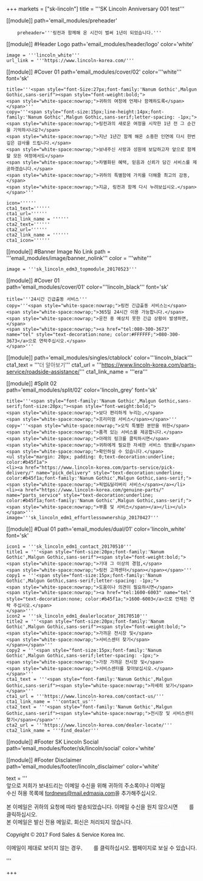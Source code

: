 
+++
markets = ["sk-lincoln"]
title = '''SK Lincoln Anniversary 001 test'''
 
[[module]]
path='email_modules/preheader'

   
		preheader='''링컨과 함께해 온 시간이 벌써 1년이 되었습니다.'''

[[module]] #Header Logo
path='email_modules/header/logo'
color='white'

	image = '''lincoln_white'''
	url_link = '''https://www.lincoln-korea.com/'''

[[module]] #Cover 01
path='email_modules/cover/02'
color='''white'''
font='sk'

	title='''<span style="font-Size:27px;font-family:'Nanum Gothic',Malgun Gothic,sans-serif"><span style="font-weight:bold;">
    <span style="white-space:nowrap;">귀하의 여정에 언제나 함께하도록</span></span>'''
	copy='''<span style="font-size:15px;line-height:14px;font-family:'Nanum Gothic',Malgun Gothic,sans-serif;letter-spacing: -1px;">
	<span style="white-space:nowrap;">링컨과의 새로운 여정을 시작한 1년 전 그 순간을 기억하시나요?</span>
	<span style="white-space:nowrap;">지난 1년간 함께 해온 소중한 인연에 다시 한번 깊은 감사를 드립니다.</span>
	<span style="white-space:nowrap;">보내주신 사랑과 성원에 보답하고자 앞으로 함께 할 모든 여정에서도</span>
	<span style="white-space:nowrap;">차별화된 혜택, 믿음과 신뢰가 담긴 서비스를 제공하겠습니다.</span>
	<span style="white-space:nowrap;">귀하의 특별함에 가치를 더해줄 최고의 감동,</span>
	<span style="white-space:nowrap;">지금, 링컨과 함께 다시 누려보십시오.</span>
	</span>'''

    icon=''''''
	cta1_text=''''''
	cta1_url=''''''
	cta1_link_name = ''''''
	cta2_text=''''''
	cta2_url=''''''
	cta2_link_name = ''''''
	cta1_icon=''''''

[[module]] #Banner Image No Link
path = '''email_modules/image/banner_nolink'''
color = '''white'''

	image = '''sk_lincoln_edm3_topmodule_20170523'''
    
[[module]] #Cover 01   
path='email_modules/cover/01'
color='''lincoln_black'''
font='sk'

	title='''24시간 긴급출동 서비스'''
	copy='''<span style="white-space:nowrap;">링컨 긴급출동 서비스는</span>
	<span style="white-space:nowrap;">365일 24시간 이용 가능합니다.</span>
	<span style="white-space:nowrap;">운전 중 예상치 못한 긴급 상황이 발생하면,</span>
    <span style="white-space:nowrap;"><a href="tel:080-300-3673" name="tel" style="text-decoration:none; color:#FFFFFF;">080-300-3673</a>으로 연락주십시오.</span>
	</span>''' 
	
[[module]]
path='email_modules/singles/ctablock'
color='''lincoln_black''' 
	cta1_text = '''<span style="font-family:'Nanum Gothic',Malgun Gothic,sans-serif;color:#515151;"><span style="white-space:nowrap;">더 알아보기</span></span>'''
	cta1_url = '''https://www.lincoln-korea.com/parts-service/roadside-assistance/'''
	cta1_link_name = '''era'''

[[module]] #Split 02     
path='email_modules/split/02'
color='lincoln_grey'
font='sk'

	title='''<span style="font-family:'Nanum Gothic',Malgun Gothic,sans-serif;font-size:20px;"><span style="font-weight:bold;">
    <span style="white-space:nowrap;">보다 편리하게 누리는,</span>
    <span style="white-space:nowrap;">프리미엄 서비스</span></span>'''
	copy='''<span style="white-space:nowrap;">오직 특별한 분만을 위한</span>
    <span style="white-space:nowrap;">품격 있는 서비스를 제공합니다.</span>
    <span style="white-space:nowrap;">아래의 링크를 클릭하시면</span>
    <span style="white-space:nowrap;">귀하에게 필요한 자세한 서비스 정보를</span>
    <span style="white-space:nowrap;">확인하실 수 있습니다.</span>
    <ul style="margin: 20px; padding: 0;text-decoration:underline; color:#b45f1a">
    <li><a href="https://www.lincoln-korea.com/parts-service/pick-delivery/" name="pick_delivery" style="text-decoration:underline; color:#b45f1a;font-family:'Nanum Gothic',Malgun Gothic,sans-serif;"><span style="white-space:nowrap;">픽업&딜리버리 서비스</span></a></li>
    <li><a href="https://www.lincoln-korea.com/genuine-parts/" name="parts_service" style="text-decoration:underline; color:#b45f1a;font-family:'Nanum Gothic',Malgun Gothic,sans-serif;"><span style="white-space:nowrap;">부품 및 서비스</span></a></li></ul></span>'''
	image='''sk_lincoln_edm1_effortlessownership_20170427'''

[[module]] #Dual 01 
path='email_modules/dual/01'
color='lincoln_white'
font='sk'

	icon1 = '''sk_lincoln_edm1_contact_20170510'''
	title1 = '''<span style="font-size:20px;font-family:'Nanum Gothic',Malgun Gothic,sans-serif"><span style="font-weight:bold;">
	<span style="white-space:nowrap;">기대 그 이상의 경험,</span>
	<span style="white-space:nowrap;">링컨 고객센터</span></span></span>'''
	copy1 = '''<span style="font-size:15px;font-family:'Nanum Gothic',Malgun Gothic,sans-serif;letter-spacing: -1px;">
	<span style="white-space:nowrap;">도움이나 의견이 필요하시면</span>
	<span style="white-space:nowrap;"><a href="tel:1600-6003" name="tel" style="text-decoration:none; color:#b45f1a;">1600-6003</a>으로 언제든 연락 주십시오.</span>
	</span>'''
	icon2 = '''sk_lincoln_edm1_dealerlocator_20170510'''
	title2 = '''<span style="font-size:20px;font-family:'Nanum Gothic',Malgun Gothic,sans-serif"><span style="font-weight:bold;">
	<span style="white-space:nowrap;">가까운 전시장 및</span>
	<span style="white-space:nowrap;">서비스센터 찾기</span>
	</span></span>'''
	copy2 = '''<span style="font-size:15px;font-family:'Nanum Gothic',Malgun Gothic,sans-serif;letter-spacing: -1px;">
	<span style="white-space:nowrap;">가장 가까운 전시장 및</span>
	<span style="white-space:nowrap;">서비스센터를 찾아보십시오.</span></span>'''
	cta1_text = '''<span style="font-family:'Nanum Gothic',Malgun Gothic,sans-serif"><span style="white-space:nowrap;">자세히 보기</span></span>'''
	cta1_url = '''https://www.lincoln-korea.com/contact-us/'''
	cta1_link_name = '''contact_us'''
	cta2_text = '''<span style="font-family:'Nanum Gothic',Malgun Gothic,sans-serif"><span style="white-space:nowrap;">전시장 및 서비스센터 찾기</span></span>'''
	cta2_url = '''https://www.lincoln-korea.com/dealer-locate/'''
	cta2_link_name = '''find_dealer'''

[[module]] #Footer SK Lincoln Social
path='email_modules/footer/sk/lincoln/social'
color='white'

[[module]] #Footer Disclaimer
path='email_modules/footer/lincoln_disclaimer'
color='white'

 text = '''<span style="font-family:'Nanum Gothic',Malgun Gothic,sans-serif"><br/>
 <span style="white-space:nowrap;">앞으로 저희가 보내드리는 이메일 수신을 위해 귀하의 주소록이나 이메일</span>
 <span style="white-space:nowrap;">수신 허용 목록에 <span style="font-family:'Nanum Gothic',Malgun Gothic,sans-serif; text-decoration:underline;">fordnews@mail.edmasia.com</span>을 추가해주십시오.</span><br/><br/>
본 이메일은 귀하의 요청에 따라 발송되었습니다. 이메일 수신을 원치 않으시면 <a href="<%unsubscribe_link_text%>" style="color:#FFFFFF; text-decoration:underline">여기</a>를 클릭하십시오.<br />
본 이메일은 발신 전용 메일로, 회신은 처리되지 않습니다. <a href="https://www.lincoln-korea.com/privacy/" name="privacy" style="text-decoration:underline; color:#FFFFFF;">개인정보처리방침</a><br/><br/>
 <span style="white-space:nowrap;">Copyright © 2017 Ford Sales & Service Korea Inc.</span><br /><br />
 이메일이 제대로 보이지 않는 경우, <a href="<%syslink_message_read url='/public/read_message.jsp'%>" style="color:#FFFFFF; text-decoration:underline">여기</a>를 클릭하십시오. 웹페이지로 보실 수 있습니다.
 <br /><br /></span>
 '''

+++
